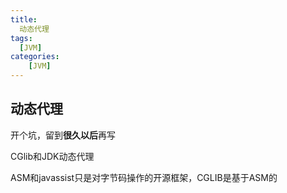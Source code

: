 ```yaml
---
title:
  动态代理
tags:
  [JVM]
categories:
	[JVM]
---
```




## 动态代理

开个坑，留到**很久以后**再写

 

CGlib和JDK动态代理

ASM和javassist只是对字节码操作的开源框架，CGLIB是基于ASM的